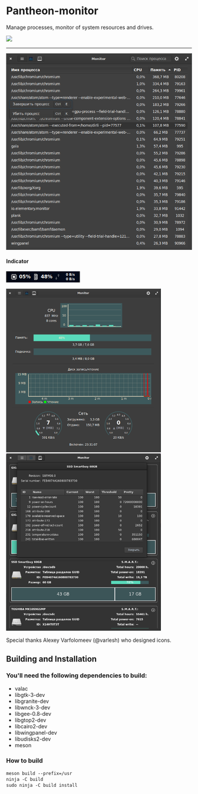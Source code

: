 # Pantheon-monitor
Manage processes, monitor of system resources and drives.

<p align="left">
    <a href="https://paypal.me/Dirli85">
        <img src="https://img.shields.io/badge/Donate-PayPal-green.svg">
    </a>
</p>

----

<img src="data/screenshot1.png" title="Process monitor" width="600"> </img>

#### Indicator
![Screenshot](data/screenshot4.png)

<img src="data/screenshot2.png" title="Resource monitor" width="420"> </img>
<img src="data/screenshot3.png" title="Disks monitor" width="420"> </img>

Special thanks Alexey Varfolomeev (@varlesh) who designed icons.

## Building and Installation

### You'll need the following dependencies to build:
* valac
* libgtk-3-dev
* libgranite-dev
* libwnck-3-dev
* libgee-0.8-dev
* libgtop2-dev
* libcairo2-dev
* libwingpanel-dev
* libudisks2-dev
* meson

### How to build
    meson build --prefix=/usr
    ninja -C build
    sudo ninja -C build install
